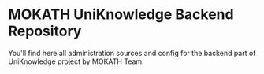 # MOKATH UniKnowledge Backend Repository

You'll find here all administration sources and config for the backend part of UniKnowledge project by MOKATH Team.


